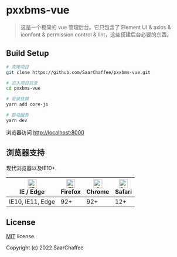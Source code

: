 # pxxbms-vue

> 这是一个极简的 vue 管理后台。它只包含了 Element UI & axios & iconfont & permission control & lint，这些搭建后台必要的东西。

## Build Setup

```bash
# 克隆项目
git clone https://github.com/SaarChaffee/pxxbms-vue.git

# 进入项目目录
cd pxxbms-vue

# 安装依赖
yarn add core-js

# 启动服务
yarn dev
```

浏览器访问 [http://localhost:8000](http://localhost:8000)

## 浏览器支持

现代浏览器以及IE10+.

| [<img src="https://raw.githubusercontent.com/alrra/browser-logos/master/src/edge/edge_48x48.png" alt="IE / Edge" width="24px" height="24px" />](http://godban.github.io/browsers-support-badges/)</br>IE / Edge | [<img src="https://raw.githubusercontent.com/alrra/browser-logos/master/src/firefox/firefox_48x48.png" alt="Firefox" width="24px" height="24px" />](http://godban.github.io/browsers-support-badges/)</br>Firefox | [<img src="https://raw.githubusercontent.com/alrra/browser-logos/master/src/chrome/chrome_48x48.png" alt="Chrome" width="24px" height="24px" />](http://godban.github.io/browsers-support-badges/)</br>Chrome | [<img src="https://raw.githubusercontent.com/alrra/browser-logos/master/src/safari/safari_48x48.png" alt="Safari" width="24px" height="24px" />](http://godban.github.io/browsers-support-badges/)</br>Safari |
| --------- | --------- | --------- | --------- |
| IE10, IE11, Edge| 92+| 92+| 12+

## License

[MIT](https://opensource.org/licenses/MIT) license.

Copyright (c) 2022 SaarChaffee
